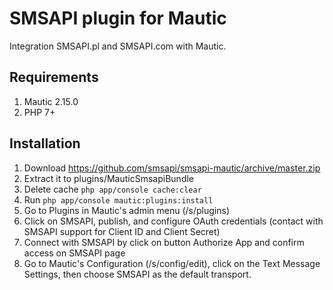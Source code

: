 # SMSAPI plugin for Mautic

Integration SMSAPI.pl and SMSAPI.com with Mautic.

## Requirements

1. Mautic 2.15.0
2. PHP 7+

## Installation

1. Download https://github.com/smsapi/smsapi-mautic/archive/master.zip
2. Extract it to plugins/MauticSmsapiBundle
3. Delete  cache `php app/console cache:clear`
3. Run `php app/console mautic:plugins:install`
4. Go to Plugins in Mautic's admin menu (/s/plugins)
5. Click on SMSAPI, publish, and configure OAuth credentials (contact with SMSAPI support for Client ID and Client Secret)
6. Connect with SMSAPI by click on button Authorize App and confirm access on SMSAPI page 
7. Go to Mautic's Configuration (/s/config/edit), click on the Text Message Settings, then choose SMSAPI as the default transport.
